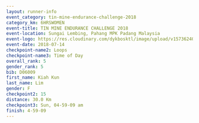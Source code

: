 ```yaml
---
layout: runner-info 
event_category: tin-mine-endurance-challenge-2018 
category_km: 6HRSWOMEN 
event-title: TIN MINE ENDURANCE CHALLENGE 2018 
event-location: Sungai Lembing, Pahang MPK Padang Malaysia 
event-logo: https://res.cloudinary.com/dykbosktl/image/upload/v1573624035/Logo/Logo_svfuu8.jpg 
event-date: 2018-07-14 
checkpoint-name2: Loops 
checkpoint-name3: Time of Day 
overall_rank: 5
gender_rank: 5
bib: D06009
first_name: Kiah Kun
last_name: Lim
gender: F
checkpoint2: 15
distance: 30.0 Km
checkpoint3: Sun, 04-59-09 am
finish: 4-59-09
---
```


